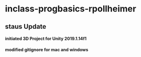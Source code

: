 # inclass-progbasics-rpollheimer

## staus Update
#### initiated 3D Project for Unity 2019.1.14f1
#### modified gitignore for mac and windows
